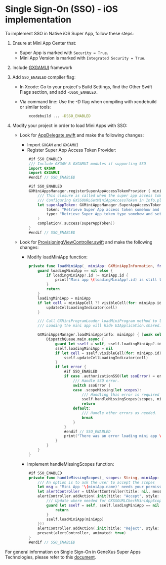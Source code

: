 # Single Sign-On (SSO) - iOS implementation

To implement SSO in Native iOS Super App, follow these steps:

1. Ensure at Mini App Center that:
    - Super App is marked with `Security = True`.
    - Mini App Version is marked with `Integrated Security = True`.

2. Include [GXGAMUI](https://github.com/GeneXus-SwiftPackages/GXGAMUI.git) framework

3. Add `SSO_ENABLED` compiler flag:
    - In Xcode:
        Go to your project's Build Settings, find the Other Swift Flags section, and add `-DSSO_ENABLED.`

    - Via command line:
        Use the -D flag when compiling with xcodebuild or similar tools:
        ```bash
            xcodebuild ... -DSSO_ENABLED
        ```

4. Modify your project in order to load Mini Apps with SSO:
    - Look for [AppDelegate.swift](/iOS/ExampleSuperApp/AppDelegate.swift) and make the following changes:

        - Import `GXGAM` and `GXGAMUI`
        - Register Super App Access Token Provider:

        ```swift
            #if SSO_ENABLED
            /// Include GXGAM & GXGAMUI modules if supporting SSO
            import GXGAM
            import GXGAMUI
            #endif // SSO_ENABLED

            #if SSO_ENABLED
            GXMiniAppsManager.registerSuperAppAccessTokenProvider { miniAppId, completion in
                /// This closure is called when the super app access token is required for requesting an authorization token for the mini-app with the given id.
                /// Configuring GXSSOURLGetMiniAppAccessToken in Info.plist is required (GXSSOURLCheckMiniAppScope is optional).
                let superAppToken: GXMiniAppsManager.SuperAppAccessToken? = (
                    token: "Retrieve Super App access token somehow and set it here",
                    type: "Retrieve Super App token type somehow and set it here"
                )
                completion(.success(superAppToken))
            }
            #endif // SSO_ENABLED
        ```
    
    - Look for [ProvisioningViewController.swift](/iOS/ExampleSuperApp/ProvisioningViewController.swift) and make the following changes:

        - Modify loadMiniApp function:

        ```swift
            private func loadMiniApp(_ miniApp: GXMiniAppInformation, from miniAppCell: MiniAppTableViewCell? = nil) {
                guard loadingMiniApp == nil else {
                    if loadingMiniApp?.id != miniApp.id {
                        print("Mini app \(loadingMiniApp!.id) is still loading...")
                    }
                    return
                }
                loadingMiniApp = miniApp
                if let cell = miniAppCell ?? visibleCell(for: miniApp.id) {
                    updateCellLoadingIndicator(cell)
                }

                /// Call GXMiniProgramLoader loadMiniProgram method to load a mini app. Use completion handler to handle error or to provide feedback.
                /// Loading the mini app will hide UIApplication.shared.keyWindow, and it will be restored when the mini app exits to the host super app.

                GXMiniAppsManager.loadMiniApp(info: miniApp) { [weak self] error in
                    DispatchQueue.main.async {
                        guard let sself = self, sself.loadingMiniApp?.id == miniApp.id else { return }
                        sself.loadingMiniApp = nil
                        if let cell = sself.visibleCell(for: miniApp.id) {
                            sself.updateCellLoadingIndicator(cell)
                        }
                        if let error {
                            #if SSO_ENABLED
                            if case .authorizationSSO(let ssoError) = error {
                                /// Handle SSO error.
                                switch ssoError {
                                case .scopeMissing(let scopes):
                                    /// Handling this error is required if GXSSOURLCheckMiniAppScope was configured (which returned is_allowed = false resulting in this error).
                                    sself.handleMissingScopes(scopes, miniApp: miniApp)
                                    return
                                default:
                                    /// Handle other errors as needed.
                                    break
                                }
                            }
                            #endif // SSO_ENABLED
                            print("There was an error loading mini app \(miniApp.id): \(error.localizedDescription)")
                        }
                    }
                }
	        }
        ```

        - Implement handleMissingScopes function:
        
        ```swift
            #if SSO_ENABLED
            private func handleMissingScopes(_ scopes: String, miniApp: GXMiniAppInformation) {
                ///	An option is to ask the user to accept the scopes
                let msg = "Mini App '\(miniApp.name)' needs your permission to access the following scopes: \(scopes)"
                let alertController = UIAlertController(title: nil, message: msg, preferredStyle: .alert)
                alertController.addAction(.init(title: "Accept", style: .default, handler: { [weak self] _ in
                    /// Update where needed for GXSSOURLCheckMiniAppScope to return is_allowed = true on the next call, and then call GXMiniAppsManager.loadMiniApp(info: miniApp) again.
                    guard let sself = self, sself.loadingMiniApp == nil else {
                        return
                    }
                    sself.loadMiniApp(miniApp)
                }))
                alertController.addAction(.init(title: "Reject", style: .cancel))
                present(alertController, animated: true)
            }
            #endif // SSO_ENABLED
        ```

For general information on Single Sign-On in GeneXus Super Apps Technologies, please refer to this [document](../docs/SingleSignOn.md).

